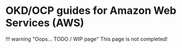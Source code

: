 # OKD/OCP guides for Amazon Web Services (AWS)

!!! warning "Oops... TODO / WIP page"
    This page is not completed!